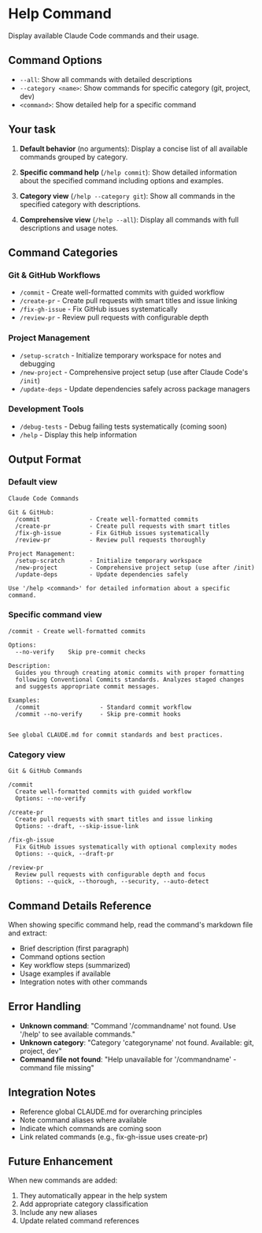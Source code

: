 # Help Command

Display available Claude Code commands and their usage.

## Command Options

- `--all`: Show all commands with detailed descriptions
- `--category <name>`: Show commands for specific category (git, project, dev)
- `<command>`: Show detailed help for a specific command

## Your task

1. **Default behavior** (no arguments):
   Display a concise list of all available commands grouped by category.

2. **Specific command help** (`/help commit`):
   Show detailed information about the specified command including options and examples.

3. **Category view** (`/help --category git`):
   Show all commands in the specified category with descriptions.

4. **Comprehensive view** (`/help --all`):
   Display all commands with full descriptions and usage notes.

## Command Categories

### Git & GitHub Workflows

- `/commit` - Create well-formatted commits with guided workflow
- `/create-pr` - Create pull requests with smart titles and issue linking
- `/fix-gh-issue` - Fix GitHub issues systematically
- `/review-pr` - Review pull requests with configurable depth

### Project Management

- `/setup-scratch` - Initialize temporary workspace for notes and debugging
- `/new-project` - Comprehensive project setup (use after Claude Code's `/init`)
- `/update-deps` - Update dependencies safely across package managers

### Development Tools

- `/debug-tests` - Debug failing tests systematically (coming soon)
- `/help` - Display this help information

## Output Format

### Default view

```text
Claude Code Commands

Git & GitHub:
  /commit              - Create well-formatted commits
  /create-pr           - Create pull requests with smart titles
  /fix-gh-issue        - Fix GitHub issues systematically
  /review-pr           - Review pull requests thoroughly

Project Management:
  /setup-scratch       - Initialize temporary workspace
  /new-project         - Comprehensive project setup (use after /init)
  /update-deps         - Update dependencies safely

Use '/help <command>' for detailed information about a specific command.
```

### Specific command view

```text
/commit - Create well-formatted commits

Options:
  --no-verify    Skip pre-commit checks

Description:
  Guides you through creating atomic commits with proper formatting
  following Conventional Commits standards. Analyzes staged changes
  and suggests appropriate commit messages.

Examples:
  /commit                 - Standard commit workflow
  /commit --no-verify     - Skip pre-commit hooks


See global CLAUDE.md for commit standards and best practices.
```

### Category view

```text
Git & GitHub Commands

/commit
  Create well-formatted commits with guided workflow
  Options: --no-verify

/create-pr
  Create pull requests with smart titles and issue linking
  Options: --draft, --skip-issue-link

/fix-gh-issue
  Fix GitHub issues systematically with optional complexity modes
  Options: --quick, --draft-pr

/review-pr
  Review pull requests with configurable depth and focus
  Options: --quick, --thorough, --security, --auto-detect
```

## Command Details Reference

When showing specific command help, read the command's markdown file and extract:

- Brief description (first paragraph)
- Command options section
- Key workflow steps (summarized)
- Usage examples if available
- Integration notes with other commands

## Error Handling

- **Unknown command**: "Command '/commandname' not found. Use '/help' to see available commands."
- **Unknown category**: "Category 'categoryname' not found. Available: git, project, dev"
- **Command file not found**: "Help unavailable for '/commandname' - command file missing"

## Integration Notes

- Reference global CLAUDE.md for overarching principles
- Note command aliases where available
- Indicate which commands are coming soon
- Link related commands (e.g., fix-gh-issue uses create-pr)

## Future Enhancement

When new commands are added:

1. They automatically appear in the help system
2. Add appropriate category classification
3. Include any new aliases
4. Update related command references

